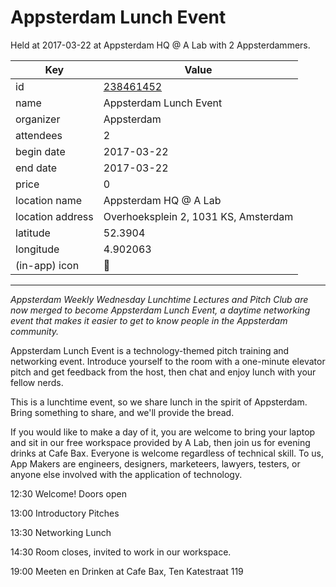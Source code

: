 # Appsterdam Lunch Event
Held at 2017-03-22 at Appsterdam HQ @ A Lab with 2 Appsterdammers.
        
|Key|Value
|---|---|
|id|[238461452](https://www.meetup.com/appsterdam/events/238461452/)|
|name|Appsterdam Lunch Event|
|organizer|Appsterdam|
|attendees|2|
|begin date|2017-03-22|
|end date|2017-03-22|
|price|0|
|location name|Appsterdam HQ @ A Lab|
|location address|Overhoeksplein 2, 1031 KS, Amsterdam|
|latitude|52.3904|
|longitude|4.902063|
|(in-app) icon|🍴|

---

*Appsterdam Weekly Wednesday Lunchtime Lectures and Pitch Club are now merged to become Appsterdam Lunch Event, a daytime networking event that makes it easier to get to know people in the Appsterdam community.*

Appsterdam Lunch Event is a technology-themed pitch training and networking event. Introduce yourself to the room with a one-minute elevator pitch and get feedback from the host, then chat and enjoy lunch with your fellow nerds.

This is a lunchtime event, so we share lunch in the spirit of Appsterdam. Bring something to share, and we'll provide the bread.

If you would like to make a day of it, you are welcome to bring your laptop and sit in our free workspace provided by A Lab, then join us for evening drinks at Cafe Bax. Everyone is welcome regardless of technical skill. To us, App Makers are engineers, designers, marketeers, lawyers, testers, or anyone else involved with the application of technology.

12:30 Welcome! Doors open

13:00 Introductory Pitches

13:30 Networking Lunch

14:30 Room closes, invited to work in our workspace.

19:00 Meeten en Drinken at Cafe Bax, Ten Katestraat 119


